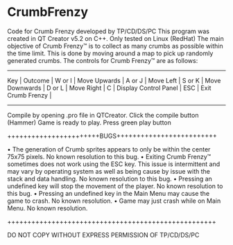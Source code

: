 # CrumbFrenzy
Code for Crumb Frenzy developed by TP/CD/DS/PC
This program was created in QT Creator v5.2 on C++. Only tested on Linux (RedHat)
The main objective of Crumb Frenzy™ is to collect as many crumbs as possible within the time limit. This is done by 
moving around a map to pick up randomly generated crumbs.
The controls for Crumb Frenzy™ are as follows:
_________________________________
Key	   | Outcome                |
W or I | Move Upwards           |
A or J | Move Left              |
S or K | Move Downwards         |
D or L | Move Right             |
C      | Display Control Panel  |
ESC    | Exit Crumb Frenzy      |
_________________________________

Compile by opening .pro file in QTCreator. Click the compile button (Hammer)
Game is ready to play. Press green play button

+++++++++++++++++++++++BUGS+++++++++++++++++++++++++

•	The generation of Crumb sprites appears to only be within the center 75x75 pixels. No known resolution to this bug.
•	Exiting Crumb Frenzy™ sometimes does not work using the ESC key. This issue is intermittent and may vary by operating 
  system as well as being cause by issue with the stack and data handling. No known resolution to this bug. 
•	Pressing an undefined key will stop the movement of the player. No known resolution to this bug.
•	Pressing an undefined key in the Main Menu may cause the game to crash. No known resolution. 
•	Game may just crash while on Main Menu. No known resolution. 

++++++++++++++++++++++++++++++++++++++++++++++++++++

DO NOT COPY WITHOUT EXPRESS PERMISSION OF TP/CD/DS/PC
